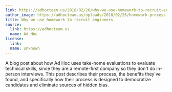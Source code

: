 ```yaml
---
link: https://adhocteam.us/2018/02/26/why-we-use-homework-to-recruit-engineers/
author_image: https://adhocteam.us/uploads/2018/02/26/homework-process.png
title: Why we use homework to recruit engineers
source:
  link: https://adhocteam.us
  name: Ad Hoc
license:
  link:
  name: unknown
---
```

<p>A blog post about how Ad Hoc uses take-home evaluations to evaluate technical skills, since they are a remote-first company so they don't do in-person interviews. This post describes their process, the benefits they've found, and specifically how their process is designed to democratize candidates and eliminate sources of hidden bias. </p>

